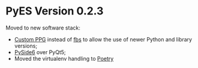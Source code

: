 # PyES Version 0.2.3

Moved to new software stack:
* [Custom PPG](https://github.com/runesc/PPG) instead of [fbs](https://github.com/mherrmann/fbs) to allow the use of newer Python and library versions;
* [PySide6](https://doc.qt.io/qtforpython/quickstart.html) over PyQt5;
* Moved the virtualenv handling to [Poetry](https://python-poetry.org/)
